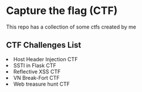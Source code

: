 # Capture the flag (CTF)
This repo has a collection of some ctfs created by me

## CTF Challenges List

<li> Host Header Injection CTF
<li> SSTI in Flask CTF
<li> Reflective XSS CTF
<li> VN Break-Fort CTF
<li> Web treasure hunt CTF
